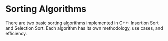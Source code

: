 # Sorting Algorithms
There are two basic sorting algorithms implemented in C++: Insertion Sort and Selection Sort. Each algorithm has its own methodology, use cases, and efficiency.
